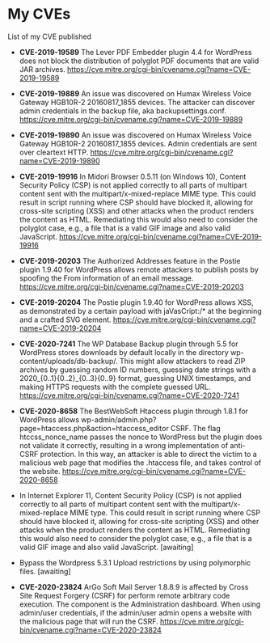 # My CVEs
List of my CVE published

* **CVE-2019-19589** The Lever PDF Embedder plugin 4.4 for WordPress does not block the distribution of polyglot PDF documents that are valid JAR archives. https://cve.mitre.org/cgi-bin/cvename.cgi?name=CVE-2019-19589

* **CVE-2019-19889** An issue was discovered on Humax Wireless Voice Gateway HGB10R-2 20160817_1855 devices. The attacker can discover admin credentials in the backup file, aka backupsettings.conf. https://cve.mitre.org/cgi-bin/cvename.cgi?name=CVE-2019-19889

* **CVE-2019-19890** An issue was discovered on Humax Wireless Voice Gateway HGB10R-2 20160817_1855 devices. Admin credentials are sent over cleartext HTTP. https://cve.mitre.org/cgi-bin/cvename.cgi?name=CVE-2019-19890

* **CVE-2019-19916** In Midori Browser 0.5.11 (on Windows 10), Content Security Policy (CSP) is not applied correctly to all parts of multipart content sent with the multipart/x-mixed-replace MIME type. This could result in script running where CSP should have blocked it, allowing for cross-site scripting (XSS) and other attacks when the product renders the content as HTML. Remediating this would also need to consider the polyglot case, e.g., a file that is a valid GIF image and also valid JavaScript. https://cve.mitre.org/cgi-bin/cvename.cgi?name=CVE-2019-19916

* **CVE-2019-20203** The Authorized Addresses feature in the Postie plugin 1.9.40 for WordPress allows remote attackers to publish posts by spoofing the From information of an email message. https://cve.mitre.org/cgi-bin/cvename.cgi?name=CVE-2019-20203

* **CVE-2019-20204** The Postie plugin 1.9.40 for WordPress allows XSS, as demonstrated by a certain payload with jaVasCript:/* at the beginning and a crafted SVG element. https://cve.mitre.org/cgi-bin/cvename.cgi?name=CVE-2019-20204

* **CVE-2020-7241** The WP Database Backup plugin through 5.5 for WordPress stores downloads by default locally in the directory wp-content/uploads/db-backup/. This might allow attackers to read ZIP archives by guessing random ID numbers, guessing date strings with a 2020_{0..1}{0..2}_{0..3}{0..9} format, guessing UNIX timestamps, and making HTTPS requests with the complete guessed URL. https://cve.mitre.org/cgi-bin/cvename.cgi?name=CVE-2020-7241

* **CVE-2020-8658** The BestWebSoft Htaccess plugin through 1.8.1 for WordPress allows wp-admin/admin.php?page=htaccess.php&action=htaccess_editor CSRF. The flag htccss_nonce_name passes the nonce to WordPress but the plugin does not validate it correctly, resulting in a wrong implementation of anti-CSRF protection. In this way, an attacker is able to direct the victim to a malicious web page that modifies the .htaccess file, and takes control of the website. https://cve.mitre.org/cgi-bin/cvename.cgi?name=CVE-2020-8658

* In Internet Explorer 11, Content Security Policy (CSP) is not applied correctly to all parts of multipart content sent with the multipart/x-mixed-replace MIME type. This could result in script running where CSP should have blocked it, allowing for cross-site scripting (XSS) and other attacks when the product renders the content as HTML. Remediating this would also need to consider the polyglot case, e.g., a file that is a valid GIF image and also valid JavaScript. [awaiting]

* Bypass the Wordpress 5.3.1 Upload restrictions by using polymorphic files. [awaiting]

* **CVE-2020-23824** ArGo Soft Mail Server 1.8.8.9 is affected by Cross Site Request Forgery (CSRF) for perform remote arbitrary code execution. The component is the Administration dashboard. When using admin/user credentials, if the admin/user admin opens a website with the malicious page that will run the CSRF. https://cve.mitre.org/cgi-bin/cvename.cgi?name=CVE-2020-23824
